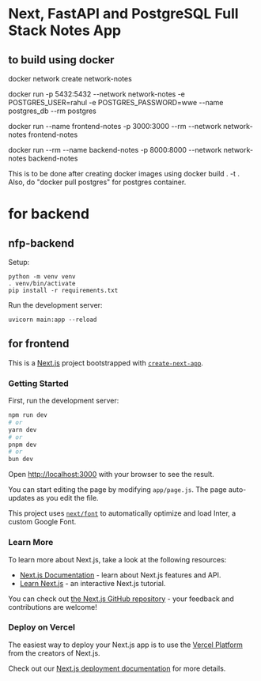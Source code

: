 # Next, FastAPI and PostgreSQL Full Stack Notes App

## to build using docker

docker network create network-notes

docker run -p 5432:5432 --network network-notes -e  POSTGRES_USER=rahul -e POSTGRES_PASSWORD=wwe --name postgres_db --rm postgres

docker run --name frontend-notes -p 3000:3000 --rm --network network-notes frontend-notes

docker run --rm --name backend-notes -p 8000:8000 --network network-notes backend-notes


This is to be done after creating docker images using docker build . -t <image-name>. Also, do "docker pull postgres" for postgres container.

# for backend

## nfp-backend

Setup:

    python -m venv venv
    . venv/bin/activate
    pip install -r requirements.txt

Run the development server:

    uvicorn main:app --reload




## for frontend


This is a [Next.js](https://nextjs.org/) project bootstrapped with [`create-next-app`](https://github.com/vercel/next.js/tree/canary/packages/create-next-app).

### Getting Started

First, run the development server:

```bash
npm run dev
# or
yarn dev
# or
pnpm dev
# or
bun dev
```

Open [http://localhost:3000](http://localhost:3000) with your browser to see the result.

You can start editing the page by modifying `app/page.js`. The page auto-updates as you edit the file.

This project uses [`next/font`](https://nextjs.org/docs/basic-features/font-optimization) to automatically optimize and load Inter, a custom Google Font.

### Learn More

To learn more about Next.js, take a look at the following resources:

- [Next.js Documentation](https://nextjs.org/docs) - learn about Next.js features and API.
- [Learn Next.js](https://nextjs.org/learn) - an interactive Next.js tutorial.

You can check out [the Next.js GitHub repository](https://github.com/vercel/next.js/) - your feedback and contributions are welcome!

### Deploy on Vercel

The easiest way to deploy your Next.js app is to use the [Vercel Platform](https://vercel.com/new?utm_medium=default-template&filter=next.js&utm_source=create-next-app&utm_campaign=create-next-app-readme) from the creators of Next.js.

Check out our [Next.js deployment documentation](https://nextjs.org/docs/deployment) for more details.
